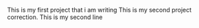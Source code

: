 This is my first project that i am writing 
This is my second project correction.
This is my second line